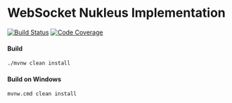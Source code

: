 # WebSocket Nukleus Implementation

[![Build Status][build-status-image]][build-status]
[![Code Coverage][code-coverage-image]][code-coverage]

#### Build
```bash
./mvnw clean install
```
#### Build on Windows
```bash
mvnw.cmd clean install
```

[build-status-image]: https://travis-ci.org/reaktivity/nukleus-ws.java.svg?branch=develop
[build-status]: https://travis-ci.org/reaktivity/nukleus-ws.java
[code-coverage-image]: https://codecov.io/gh/reaktivity/nukleus-ws.java/branch/develop/graph/badge.svg
[code-coverage]: https://codecov.io/gh/reaktivity/nukleus-ws.java
